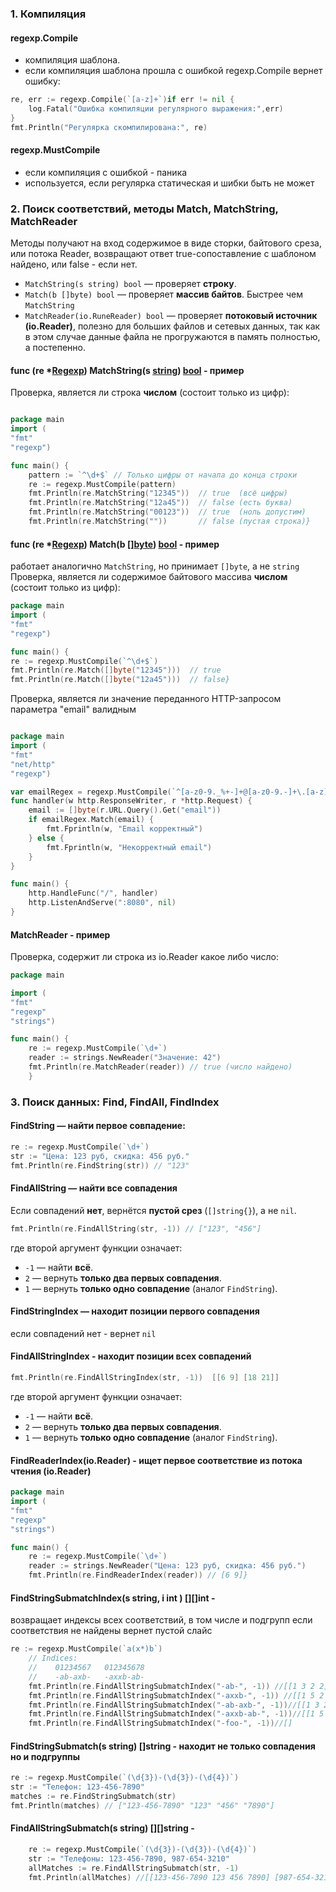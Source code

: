 
### 1. Компиляция
#### regexp.Compile 
- компиляция шаблона.
- если компиляция шаблона прошла с ошибкой  regexp.Compile  вернет ошибку:
```go
re, err := regexp.Compile(`[a-z]+`)if err != nil {    
	log.Fatal("Ошибка компиляции регулярного выражения:",err)
}
fmt.Println("Регулярка скомпилирована:", re)
```

####  regexp.MustCompile
- если компиляция с ошибкой - паника
- используется, если регулярка статическая и шибки быть не может

### 2. Поиск соответствий, методы Match, MatchString, MatchReader
Методы получают на вход содержимое в виде сторки, байтового среза, или потока Reader, возвращают ответ true-сопоставление с шаблоном найдено, или false - если нет. 

- `MatchString(s string) bool` — проверяет **строку**.
- `Match(b []byte) bool` — проверяет **массив байтов**. Быстрее чем `MatchString`
- `MatchReader(io.RuneReader) bool` — проверяет **потоковый источник (io.Reader)**, полезно для больших файлов и сетевых данных, так как в этом случае данные файла не прогружаются в память полностью, а постепенно.


#### func (re \*[Regexp](https://pkg.go.dev/regexp@go1.24.1#Regexp)) MatchString(s [string](https://pkg.go.dev/builtin#string)) [bool](https://pkg.go.dev/builtin#bool) - пример

Проверка, является ли строка **числом** (состоит только из цифр):
```go

package main
import (	
"fmt"	
"regexp")

func main() {	
	pattern := `^\d+$` // Только цифры от начала до конца строки	
	re := regexp.MustCompile(pattern)	
	fmt.Println(re.MatchString("12345"))  // true  (всё цифры) 
	fmt.Println(re.MatchString("12a45"))  // false (есть буква)	
	fmt.Println(re.MatchString("00123"))  // true  (ноль допустим)
	fmt.Println(re.MatchString(""))       // false (пустая строка)}
```

#### func (re \*[Regexp](https://pkg.go.dev/regexp@go1.24.1#Regexp)) Match(b \[\][byte](https://pkg.go.dev/builtin#byte)) [bool](https://pkg.go.dev/builtin#bool) - пример
работает аналогично `MatchString`, но принимает `[]byte`, а не `string`
Проверка, является ли cодержимое байтового массива **числом** (состоит только из цифр):
```go
package main
import (	
"fmt"	
"regexp")

func main() {	
re := regexp.MustCompile(`^\d+$`)	
fmt.Println(re.Match([]byte("12345")))  // true
fmt.Println(re.Match([]byte("12a45")))  // false}
```

Проверка, является ли значение переданного HTTP-запросом параметра "email" валидным 
```go

package main
import (	
"fmt"	
"net/http"	
"regexp")

var emailRegex = regexp.MustCompile(`^[a-z0-9._%+-]+@[a-z0-9.-]+\.[a-z]{2,}$`)
func handler(w http.ResponseWriter, r *http.Request) {	
	email := []byte(r.URL.Query().Get("email"))	
	if emailRegex.Match(email) {		
		fmt.Fprintln(w, "Email корректный")	
	} else {		
		fmt.Fprintln(w, "Некорректный email")	
	}
}

func main() {	
	http.HandleFunc("/", handler)	
	http.ListenAndServe(":8080", nil)
}
```


#### MatchReader - пример

Проверка, содержит ли строка из io.Reader какое либо число:
```go
package main

import (	
"fmt"	
"regexp"	
"strings")

func main() {	
	re := regexp.MustCompile(`\d+`)	
	reader := strings.NewReader("Значение: 42")
	fmt.Println(re.MatchReader(reader)) // true (число найдено)
	}
```


### 3. Поиск данных: Find, FindAll, FindIndex
#### FindString — найти первое совпадение:
```go
re := regexp.MustCompile(`\d+`)	
str := "Цена: 123 руб, скидка: 456 руб."	
fmt.Println(re.FindString(str)) // "123"
```

#### FindAllString — найти все совпадения
Если совпадений **нет**, вернётся **пустой срез** (`[]string{}`), а не `nil`.
```go
fmt.Println(re.FindAllString(str, -1)) // ["123", "456"]
```
где второй аргумент функции означает:
- `-1` — найти **всё**.
- `2` — вернуть **только два первых совпадения**.
- `1` — вернуть **только одно совпадение** (аналог `FindString`).

#### FindStringIndex — находит позиции первого совпадения
если совпадений нет - вернет `nil`

#### FindAllStringIndex - находит позиции всех совпадений
```go
fmt.Println(re.FindAllStringIndex(str, -1))  [[6 9] [18 21]]
```
где второй аргумент функции означает:
- `-1` — найти **всё**.
- `2` — вернуть **только два первых совпадения**.
- `1` — вернуть **только одно совпадение** (аналог `FindString`).


#### FindReaderIndex(io.Reader) - ищет первое соответствие из потока чтения (io.Reader)
```go
package main
import (	
"fmt"	
"regexp"	
"strings")

func main() {	
	re := regexp.MustCompile(`\d+`)	
	reader := strings.NewReader("Цена: 123 руб, скидка: 456 руб.")
	fmt.Println(re.FindReaderIndex(reader)) // [6 9]}
```



#### FindStringSubmatchIndex(s string, i int ) \[\]\[\]int - 
возвращает индексы всех соответствий, в том числе и подгрупп
если соответствия не найдены вернет пустой слайс
```go
re := regexp.MustCompile(`a(x*)b`)
	// Indices:
	//    01234567   012345678
	//    -ab-axb-   -axxb-ab-
	fmt.Println(re.FindAllStringSubmatchIndex("-ab-", -1)) //[[1 3 2 2]]
	fmt.Println(re.FindAllStringSubmatchIndex("-axxb-", -1)) //[[1 5 2 4]]
	fmt.Println(re.FindAllStringSubmatchIndex("-ab-axb-", -1))//[[1 3 2 2] [4 7 5 6]]
	fmt.Println(re.FindAllStringSubmatchIndex("-axxb-ab-", -1))//[[1 5 2 4] [6 8 7 7]]
	fmt.Println(re.FindAllStringSubmatchIndex("-foo-", -1))//[]
```



#### FindStringSubmatch(s string) []string - находит не только совпадения но и  подгруппы
```go
re := regexp.MustCompile(`(\d{3})-(\d{3})-(\d{4})`)
str := "Телефон: 123-456-7890"
matches := re.FindStringSubmatch(str)
fmt.Println(matches) // ["123-456-7890" "123" "456" "7890"]
```



#### FindAllStringSubmatch(s string) \[\]\[\]string - 

```go
    re := regexp.MustCompile(`(\d{3})-(\d{3})-(\d{4})`)
    str := "Телефоны: 123-456-7890, 987-654-3210"
    allMatches := re.FindAllStringSubmatch(str, -1)
    fmt.Println(allMatches) //[[123-456-7890 123 456 7890] [987-654-3210 987 654 3210]]
```


